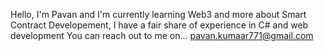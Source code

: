 Hello, I'm Pavan and I'm currently learning Web3 and more about Smart Contract Developement,
I have a fair share of experience in C# and web development
You can reach out to me on... pavan.kumaar771@gmail.com



